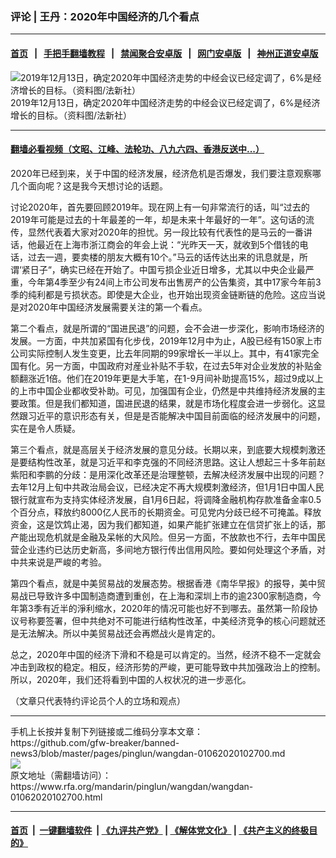 ### 评论 | 王丹：2020年中国经济的几个看点
------------------------

#### [首页](https://github.com/gfw-breaker/banned-news3/blob/master/README.md) &nbsp;&nbsp;|&nbsp;&nbsp; [手把手翻墙教程](https://github.com/gfw-breaker/guides/wiki) &nbsp;&nbsp;|&nbsp;&nbsp; [禁闻聚合安卓版](https://github.com/gfw-breaker/bn-android) &nbsp;&nbsp;|&nbsp;&nbsp; [网门安卓版](https://github.com/oGate2/oGate) &nbsp;&nbsp;|&nbsp;&nbsp; [神州正道安卓版](https://github.com/SzzdOgate/update) 



<div id="headerimg">
 <img alt="2019年12月13日，确定2020年中国经济走势的中经会议已经定调了，6%是经济增长的目标。（资料图/法新社）" src="https://www.rfa.org/mandarin/pinglun/wangdan/wangdan-01062020102700.html/afp26636354545.jpg/@@images/b8995ecc-f2bc-467d-848f-a6a9b5df9743.jpeg" title="2019年12月13日，确定2020年中国经济走势的中经会议已经定调了，6%是经济增长的目标。（资料图/法新社）"/>
 <div id="headerimgcontents">
  <div id="headerimgcaption">
   <span>
    2019年12月13日，确定2020年中国经济走势的中经会议已经定调了，6%是经济增长的目标。（资料图/法新社）
   </span>
   <!-- zoomattribute -->
  </div>
  <!-- headerimgcaption -->
 </div>
 <!-- headerimagecontents -->
</div>

<hr/>


#### [翻墙必看视频（文昭、江峰、法轮功、八九六四、香港反送中...）](http://167.172.214.107/home.html)

<div id="storytext">
 <div>
  <div class="slot_header">
  </div>
 </div>
 <p>
  2020年已经到来，关于中国的经济发展，经济危机是否爆发，我们要注意观察哪几个面向呢？这是我今天想讨论的话题。
 </p>
 <p>
  讨论2020年，首先要回顾2019年。现在网上有一句非常流行的话，叫“过去的2019年可能是过去的十年最差的一年，却是未来十年最好的一年”。这句话的流传，显然代表着大家对2020年的担忧。另一段比较有代表性的是马云的一番讲话，他最近在上海市浙江商会的年会上说：“光昨天一天，就收到5个借钱的电话，过去一週，要卖楼的朋友大概有10个。”马云的话传达出来的讯息就是，所谓‘紧日子“，确实已经在开始了。中国亏损企业近日增多，尤其以中央企业最严重，今年第4季至少有24间上市公司发布出售房产的公告集资，其中17家今年前3季的纯利都是亏损状态。即使是大企业，也开始出现资金链断链的危险。这应当说是对2020年中国经济发展需要关注的第一个看点。
 </p>
 <p>
  第二个看点，就是所谓的“国进民退”的问题，会不会进一步深化，影响市场经济的发展。一方面，中共加紧国有化步伐，2019年12月中为止，A股已经有150家上市公司实际控制人发生变更，比去年同期的99家增长一半以上。其中，有41家完全国有化。另一方面，中国政府对産业补贴不手软，在过去5年对企业发放的补贴金额翻涨近1倍。他们在2019年更是大手笔，在1-9月间补助提高15%，超过9成以上的上市中国企业都收受补助。可见，加强国有企业，仍然是中共维持经济发展的主要政策。但是我们都知道，国进民退的结果，就是市场化程度会进一步弱化。这显然跟习近平的意识形态有关，但是是否能解决中国目前面临的经济发展中的问题，实在是令人质疑。
 </p>
 <p>
  第三个看点，就是高层关于经济发展的意见分歧。长期以来，到底要大规模刺激还是要结构性改革，就是习近平和李克强的不同经济思路。这让人想起三十多年前赵紫阳和李鹏的分歧：是用深化改革还是治理整顿，去解决经济发展中出现的问题？去年12月上旬中共政治局会议，已经决定不再大规模刺激经济，但1月1日中国人民银行就宣布为支持实体经济发展，自1月6日起，将调降金融机构存款准备金率0.5个百分点，释放约8000亿人民币的长期资金。可见党内分歧已经不可掩盖。释放资金，这是饮鸩止渴，因为我们都知道，如果产能扩张建立在信贷扩张上的话，那产能出现危机就是金融及呆帐的大风险。但另一方面，不放款也不行，去年中国民营企业违约已达历史新高，多间地方银行传出信用风险。要如何处理这个矛盾，对中共来说是严峻的考验。
 </p>
 <p>
  第四个看点，就是中美贸易战的发展态势。根据香港《南华早报》的报导，美中贸易战已导致许多中国制造商遭到重创，在上海和深圳上市的逾2300家制造商，今年第3季有近半的淨利缩水，2020年的情况可能也好不到哪去。虽然第一阶段协议号称要签署，但中共绝对不可能进行结构性改革，中美经济竞争的核心问题就还是无法解决。所以中美贸易战还会再燃战火是肯定的。
 </p>
 <p>
  总之，2020年中国的经济下滑和不稳是可以肯定的。当然，经济不稳不一定就会冲击到政权的稳定。相反，经济形势的严峻，更可能导致中共加强政治上的控制。所以，2020年，我们还将看到中国的人权状况的进一步恶化。
 </p>
 <p>
 </p>
 <p>
  （文章只代表特约评论员个人的立场和观点）
 </p>
</div>

<hr/>
手机上长按并复制下列链接或二维码分享本文章：<br/>
https://github.com/gfw-breaker/banned-news3/blob/master/pages/pinglun/wangdan-01062020102700.md <br/>
<a href='https://github.com/gfw-breaker/banned-news3/blob/master/pages/pinglun/wangdan-01062020102700.md'><img src='https://github.com/gfw-breaker/banned-news3/blob/master/pages/pinglun/wangdan-01062020102700.md.png'/></a> <br/>
原文地址（需翻墙访问）：https://www.rfa.org/mandarin/pinglun/wangdan/wangdan-01062020102700.html


------------------------
#### [首页](https://github.com/gfw-breaker/banned-news3/blob/master/README.md) &nbsp;|&nbsp; [一键翻墙软件](https://github.com/gfw-breaker/nogfw/blob/master/README.md) &nbsp;| [《九评共产党》](https://github.com/gfw-breaker/9ping.md/blob/master/README.md#九评之一评共产党是什么) | [《解体党文化》](https://github.com/gfw-breaker/jtdwh.md/blob/master/README.md) | [《共产主义的终极目的》](https://github.com/gfw-breaker/gczydzjmd.md/blob/master/README.md)


<img src='http://gfw-breaker.win/banned-news3/pages/pinglun/wangdan-01062020102700.md' width='0px' height='0px'/>